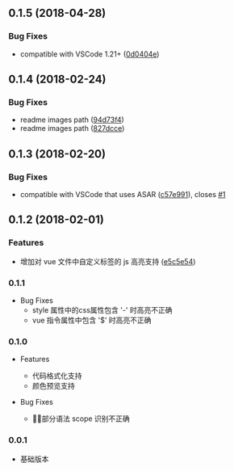 ## 0.1.5 (2018-04-28)

### Bug Fixes

* compatible with VSCode 1.21+ ([0d0404e](https://github.com/u10/vscode-vue-ls/commit/0d0404e))

## 0.1.4 (2018-02-24)

### Bug Fixes

* readme images path ([94d73f4](https://github.com/u10/vscode-vue-ls/commit/94d73f4))
* readme images path ([827dcce](https://github.com/u10/vscode-vue-ls/commit/827dcce))


## 0.1.3 (2018-02-20)

### Bug Fixes

* compatible with VSCode that uses ASAR ([c57e991](https://github.com/u10/vscode-vue-ls/commit/c57e991)), closes [#1](https://github.com/u10/vscode-vue-ls/issues/1)


## 0.1.2 (2018-02-01)


### Features

* 增加对 vue 文件中自定义标签的 js 高亮支持 ([e5c5e54](https://github.com/u10/vscode-vue-ls/commit/e5c5e54))



### 0.1.1

- Bug Fixes
  * style 属性中的css属性包含 '-' 时高亮不正确
  * vue 指令属性中包含 '$' 时高亮不正确

### 0.1.0

- Features
  * 代码格式化支持
  * 颜色预览支持

- Bug Fixes
  * 部分语法 scope 识别不正确

### 0.0.1

- 基础版本
